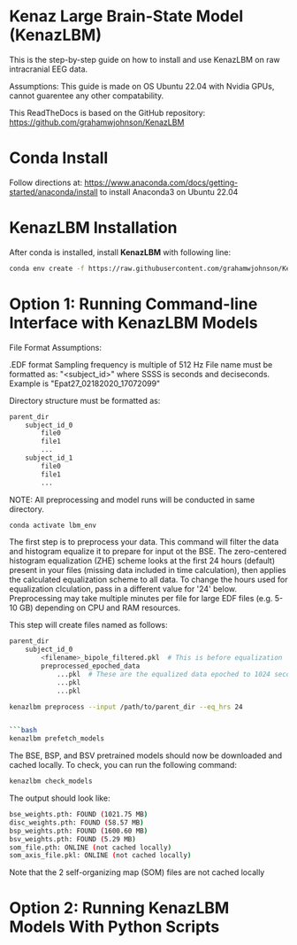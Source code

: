 # Kenaz Large Brain-State Model (KenazLBM)

This is the step-by-step guide on how to install and use KenazLBM on raw intracranial EEG data. 

Assumptions: This guide is made on OS Ubuntu 22.04 with Nvidia GPUs, cannot guarentee any other compatability. 

This ReadTheDocs is based on the GitHub repository: https://github.com/grahamwjohnson/KenazLBM

# Conda Install

Follow directions at: https://www.anaconda.com/docs/getting-started/anaconda/install to install Anaconda3 on Ubuntu 22.04

# KenazLBM Installation

After conda is installed, install **KenazLBM** with following line:

```bash
conda env create -f https://raw.githubusercontent.com/grahamwjohnson/KenazLBM/main/environment.yml
```



# Option 1: Running Command-line Interface with KenazLBM Models

File Format Assumptions:

.EDF format
Sampling frequency is multiple of 512 Hz
File name must be formatted as: "<subject_id>_<MMDDYYY>_<HHMMSSSS>" where SSSS is seconds and deciseconds. 
Example is "Epat27_02182020_17072099"

Directory structure must be formatted as:

```bash
parent_dir
    subject_id_0
        file0
        file1
        ...
    subject_id_1
        file0
        file1
        ...
```
    
NOTE: All preprocessing and model runs will be conducted in same directory.

```bash
conda activate lbm_env
```

The first step is to preprocess your data. This command will filter the data and histogram equalize it to prepare for input ot the BSE. The zero-centered histogram equalization (ZHE) scheme looks at the first 24 hours (default) present in your files (missing data included in time calculation), then applies the calculated equalization scheme to all data. To change the hours used for equalization clculation, pass in a different value for '24' below. Preprocessing may take multiple minutes per file for large EDF files (e.g. 5-10 GB) depending on CPU and RAM resources. 

This step will create files named as follows:

```bash
parent_dir
    subject_id_0
        <filename>_bipole_filtered.pkl  # This is before equalization
        preprocessed_epoched_data
            ...pkl  # These are the equalized data epoched to 1024 seconds
            ...pkl
            ...pkl
```

```bash
kenazlbm preprocess --input /path/to/parent_dir --eq_hrs 24


```bash
kenazlbm prefetch_models
```

The BSE, BSP, and BSV pretrained models should now be downloaded and cached locally. To check, you can run the following command:

```bash
kenazlbm check_models
```

The output should look like:
```bash
bse_weights.pth: FOUND (1021.75 MB)
disc_weights.pth: FOUND (58.57 MB)
bsp_weights.pth: FOUND (1600.60 MB)
bsv_weights.pth: FOUND (5.29 MB)
som_file.pth: ONLINE (not cached locally)
som_axis_file.pkl: ONLINE (not cached locally)
```
Note that the 2 self-organizing map (SOM) files are not cached locally


# Option 2: Running KenazLBM Models With Python Scripts



